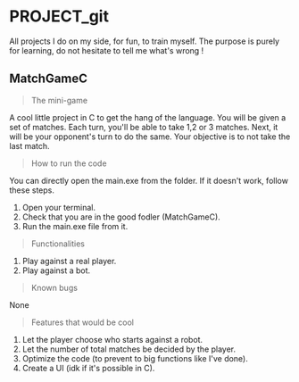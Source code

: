 # PROJECT_git

All projects I do on my side, for fun, to train myself.
The purpose is purely for learning, do not hesitate to tell me what's wrong !

## MatchGameC

> The mini-game

A cool little project in C to get the hang of the language.
You will be given a set of matches. Each turn, you'll be able to take 1,2 or 3 matches. Next, it will be your opponent's turn to do the same.
Your objective is to not take the last match.

> How to run the code

You can directly open the main.exe from the folder. If it doesn't work, follow these steps.

1. Open your terminal.
2. Check that you are in the good fodler (MatchGameC).
3. Run the main.exe file from it.

> Functionalities

1. Play against a real player.
2. Play against a bot.

> Known bugs

None

> Features that would be cool

1. Let the player choose who starts against a robot.
2. Let the number of total matches be decided by the player.
3. Optimize the code (to prevent to big functions like I've done).
4. Create a UI (idk if it's possible in C).
